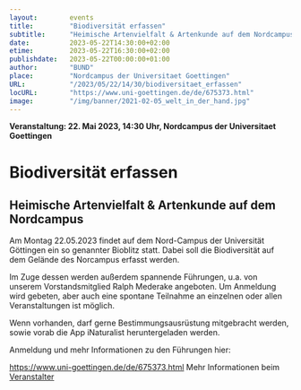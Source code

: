 ```yaml
---
layout:        events
title:         "Biodiversität erfassen"
subtitle:      "Heimische Artenvielfalt & Artenkunde auf dem Nordcampus"
date:          2023-05-22T14:30:00+02:00
etime:         2023-05-22T16:30:00+02:00
publishdate:   2023-05-22T00:00:00+01:00
author:        "BUND"
place:         "Nordcampus der Universitaet Goettingen"
URL:           "/2023/05/22/14/30/biodiversitaet_erfassen"
locURL:        "https://www.uni-goettingen.de/de/675373.html"
image:         "/img/banner/2021-02-05_welt_in_der_hand.jpg"
---
```


**Veranstaltung: 22. Mai 2023, 14:30 Uhr, Nordcampus der Universitaet Goettingen**

Biodiversität erfassen
===========

Heimische Artenvielfalt & Artenkunde auf dem Nordcampus
-----------
Am Montag 22.05.2023 findet auf dem Nord-Campus der Universität Göttingen ein so genannter Bioblitz statt. Dabei soll die Biodiversität auf dem Gelände des Norcampus erfasst werden.

Im Zuge dessen werden außerdem spannende Führungen, u.a. von unserem Vorstandsmitglied Ralph Mederake angeboten.
Um Anmeldung wird gebeten, aber auch eine spontane Teilnahme an einzelnen oder allen Veranstaltungen ist möglich.

Wenn vorhanden, darf gerne Bestimmungsausrüstung mitgebracht werden, sowie vorab die App iNaturalist heruntergeladen werden.

Anmeldung und mehr Informationen zu den Führungen hier:

https://www.uni-goettingen.de/de/675373.html
Mehr Informationen beim [Veranstalter](https://www.uni-goettingen.de/de/675373.html)
